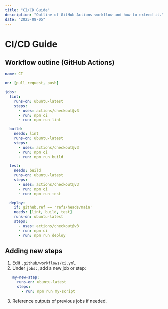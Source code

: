 ```yaml
---
title: "CI/CD Guide"
description: "Outline of GitHub Actions workflow and how to extend it."
date: "2025-08-05"
---
```


# CI/CD Guide

## Workflow outline (GitHub Actions)
```yaml
name: CI

on: [pull_request, push]

jobs:
  lint:
    runs-on: ubuntu-latest
    steps:
      - uses: actions/checkout@v3
      - run: npm ci
      - run: npm run lint

  build:
    needs: lint
    runs-on: ubuntu-latest
    steps:
      - uses: actions/checkout@v3
      - run: npm ci
      - run: npm run build

  test:
    needs: build
    runs-on: ubuntu-latest
    steps:
      - uses: actions/checkout@v3
      - run: npm ci
      - run: npm run test

  deploy:
    if: github.ref == 'refs/heads/main'
    needs: [lint, build, test]
    runs-on: ubuntu-latest
    steps:
      - uses: actions/checkout@v3
      - run: npm ci
      - run: npm run deploy
```

## Adding new steps
1. Edit `.github/workflows/ci.yml`.
2. Under `jobs:`, add a new job or step:
   ```yaml
   my-new-step:
     runs-on: ubuntu-latest
     steps:
       - run: npm run my-script
   ```
3. Reference outputs of previous jobs if needed.
